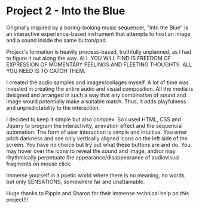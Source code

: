 # Project 2 - Into the Blue 

Originally inspired by a boring-looking music sequencer, "Into the Blue" is an interactive experience-based instrument that attempts to host an image and a sound inside the same button/pad.

Project's formation is heavily process-based, truthfully unplanned, as I had to figure it out along the way. ALL YOU WILL FIND IS FREEDOM OF EXPRESSION OF MOMENTARY FEELINGS AND FLEETING THOUGHTS. ALL YOU NEED IS TO CATCH THEM.

I created the audio samples and images/collages myself. A lot of time was invested in creating the entire audio and visual composition. All the media is designed and arranged in such a way that any combination of sound and image would potentially make a suitable match. Thus, it adds playfulness and unpredictability to the interaction.

I decided to keep it simple but also complex. So I used HTML, CSS and Jquery to program the interactivity, animation effect and the sequencial automation. The form of user interaction is simple and intuitive. You enter pitch darkness and see only vertically aligned icons on the left side of the screen. You have no choice but try out what these buttons are and do. You may hover over the icons to reveal the sound and image, and/or may rhythmically perpetuate the appearance/disappearance of audiovisual fragments on mouse click. 

Immerse yourself in a poetic world where there is no meaning, no words, but only SENSATIONS, somewhere far and unattainable.

Huge thanks to Pippin and Sharon for their immense technical help on this project!!! 
